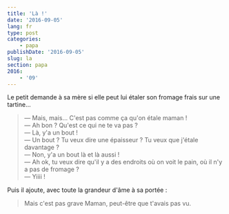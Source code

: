 ```yaml
---
title: 'Là !'
date: '2016-09-05'
lang: fr
type: post
categories:
    - papa
publishDate: '2016-09-05'
slug: la
section: papa
2016:
    - '09'
---
```


Le petit demande à sa mère si elle peut lui étaler son fromage frais sur une tartine…

<!--more-->

> — Mais, mais… C'est pas comme ça qu'on étale maman !  
> — Ah bon ? Qu'est ce qui ne te va pas ?  
> — Là, y'a un bout !  
> — Un bout ? Tu veux dire une épaisseur ? Tu veux que j'étale davantage ?  
> — Non, y'a un bout là et là aussi !  
> — Ah ok, tu veux dire qu'il y a des endroits où on voit le pain, où il n'y a pas de fromage ?  
> — Yiiii !

Puis il ajoute, avec toute la grandeur d'âme à sa portée :

> Mais c'est pas grave Maman, peut-être que t'avais pas vu.
